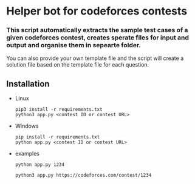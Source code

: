 # Helper bot for codeforces contests

### This script automatically extracts the sample test cases of a given codeforces contest, creates sperate files for input and output and organise them in sepearte folder.

You can also provide your own template file and the script will create a solution file based on the template file for each question.

## Installation
- Linux
    ```
    pip3 install -r requirements.txt
    python3 app.py <contest ID or contest URL>
    ```
- Windows 
    ```
    pip install -r requirements.txt
    python app.py <contest ID or contest URL>
    ```
- examples
    ```
    python app.py 1234
    ```
    ```
    python3 app.py https://codeforces.com/contest/1234
    ```